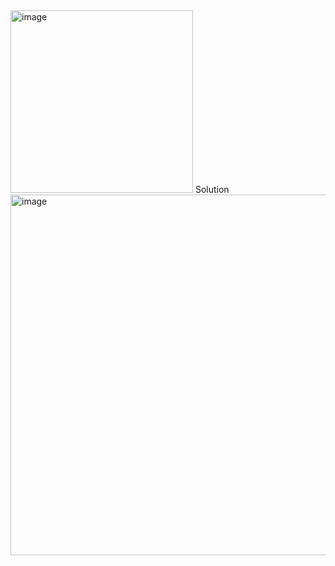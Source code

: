 
<img width="292" alt="image" src="https://github.com/user-attachments/assets/ec1821f5-021e-470a-8fcd-52dd2dee6617" />
Solution
<img width="577" alt="image" src="https://github.com/user-attachments/assets/d0576ef4-2e2c-40a1-ae37-16096d2eb6f8" />
